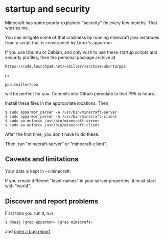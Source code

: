 # startup and security

Minecraft has some poorly-explained "security" fix every few months. That 
worries me.

You can mitigate some of that craziness by running minecraft java instances
from a script that is constrained by Linux's apparmor.

If you use Ubuntu or Debian, and only wish to use these startup scripts and 
security profiles, then the personal package archive at

    https://code.launchpad.net/~cmiller/+archive/ubuntu/ppa

or 

    ppa:cmiller/ppa

will be perfect for you. Commits into Github percolate to that PPA in hours.

Install these files in the appropriate locations. Then,

    $ sudo apparmor_parser -a /usr/bin/minecraft-server
    $ sudo apparmor_parser -a /usr/bin/minecraft-client
    $ sudo aa-enforce /usr/bin/minecraft-server
    $ sudo aa-enforce /usr/bin/minecraft-client

After the first time, you don't have to do these.

Then, run "minecraft-server" or "minecraft-client".

## Caveats and limitations

Your data is kept in ~/.minecraft.

If you create different "level-names" in your server.properties, it must start with "world".

## Discover and report problems

First time you run it, run

    $ dmesg |grep apparmor= |grep minecraft-
    
and [open a bug report](https://github.com/chadmiller/minecraft-linux-support/issues/new?title=missed-apparmor-rules)
